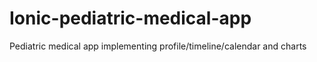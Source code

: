# Ionic-pediatric-medical-app
Pediatric medical app implementing profile/timeline/calendar and charts
